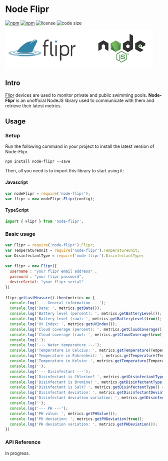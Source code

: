 # Node Flipr

[![npm](https://img.shields.io/npm/v/node-flipr.svg)](https://www.npmjs.com/package/node-flipr)
[![npm](https://img.shields.io/npm/dt/node-flipr.svg)](https://www.npmjs.com/package/node-flipr)
![license](https://img.shields.io/github/license/nikkow/node-flipr.svg)
![code size](https://img.shields.io/github/languages/code-size/nikkow/node-flipr)

![](docs/imgs/flipr-node.png)

## Intro

[Flipr](https://www.goflipr.com) devices are used to monitor private and public swimming pools. **Node-Flipr** is an unofficial NodeJS library used to communicate with them and retrieve their latest metrics. 

## Usage

### Setup

Run the following command in your project to install the latest version of Node-Flipr.

```
npm install node-flipr --save
```

Then, all you need is to import this library to start using it:

#### Javascript

```javascript
var nodeFlipr = require('node-flipr');
var flipr = new nodeFlipr.Flipr(config);
```

#### TypeScript
```typescript
import { Flipr } from 'node-flipr';
```

### Basic usage

```javascript
var Flipr = require('node-flipr').Flipr;
var TemperatureUnit = require('node-flipr').TemperatureUnit;
var DisinfectantType = require('node-flipr').DisinfectantType;

var flipr = new Flipr({
  username : "your flipr email address" ,
  password : "your flipr password",
  deviceSerial: "your flipr serial"
})

flipr.getLastMeasure().then(metrics => {
  console.log('--- General information ---');
  console.log('Date: ', metrics.getDate());
  console.log('Battery level (percent): ', metrics.getBatteryLevel());
  console.log('Battery level (raw): ', metrics.getBatteryLevel(true));
  console.log('UV Index: ', metrics.getUVIndex());
  console.log('Cloud coverage (percent): ', metrics.getCloudCoverage());
  console.log('Cloud coverage (raw): ', metrics.getCloudCoverage(true));
  console.log('');
  console.log('--- Water temperature ---');
  console.log('Temperature in Celcius: ', metrics.getTemperature(TemperatureUnit.CELCIUS));
  console.log('Temperature in Fahrenheit: ', metrics.getTemperature(TemperatureUnit.FAHRENHEIT));
  console.log('Temperature in Kelvin: ', metrics.getTemperature(TemperatureUnit.KELVIN));
  console.log('');
  console.log('--- Disinfectant ---');
  console.log('Disinfectant is Chlorine? ', metrics.getDisinfectantType() === DisinfectantType.CHLORINE ? "yes" : "no");
  console.log('Disinfectant is Bromine? ', metrics.getDisinfectantType() === DisinfectantType.BROMINE ? "yes" : "no");
  console.log('Disinfectant is Salt? ', metrics.getDisinfectantType() === DisinfectantType.SALT ? "yes" : "no");
  console.log('Disinfectant deviation: ', metrics.getDisinfectantDeviation(true));
  console.log('Disinfectant deviation variation: ', metrics.getDisinfectantDeviation());
  console.log('');
  console.log('--- PH ---');
  console.log('PH value: ', metrics.getPHValue());
  console.log('PH deviation: ', metrics.getPHDeviation(true));
  console.log('PH deviation variation: ', metrics.getPHDeviation());
})

```

### API Reference

In progress.